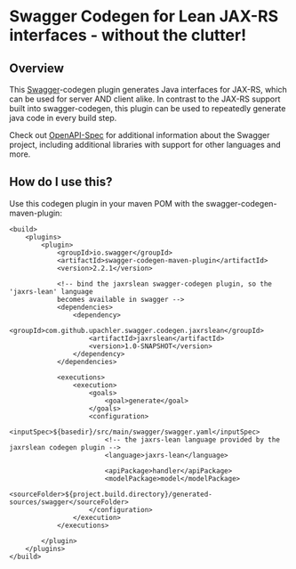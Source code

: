 # Swagger Codegen for Lean JAX-RS interfaces - without the clutter!

## Overview
This [Swagger](https://swagger.io)-codegen plugin generates Java interfaces for 
JAX-RS, which can be used for server AND client alike. In contrast to the 
JAX-RS support built into swagger-codegen, this plugin can be used to repeatedly
generate java code in every build step.

Check out [OpenAPI-Spec](https://github.com/OAI/OpenAPI-Specification) for additional information about the Swagger project, including additional libraries with support for other languages and more. 

## How do I use this?

Use this codegen plugin in your maven POM with the swagger-codegen-maven-plugin:

```
<build>
	<plugins>
		<plugin>
			<groupId>io.swagger</groupId>
			<artifactId>swagger-codegen-maven-plugin</artifactId>
			<version>2.2.1</version>
			
			<!-- bind the jaxrslean swagger-codegen plugin, so the 'jaxrs-lean' language
			becomes available in swagger -->
			<dependencies>
				<dependency>
					<groupId>com.github.upachler.swagger.codegen.jaxrslean</groupId>
					<artifactId>jaxrslean</artifactId>
					<version>1.0-SNAPSHOT</version>
				</dependency>
			</dependencies>
			
			<executions>
				<execution>
					<goals>
						<goal>generate</goal>
					</goals>
					<configuration>
						<inputSpec>${basedir}/src/main/swagger/swagger.yaml</inputSpec>
						<!-- the jaxrs-lean language provided by the jaxrslean codegen plugin -->
						<language>jaxrs-lean</language>

						<apiPackage>handler</apiPackage>
						<modelPackage>model</modelPackage>
						<sourceFolder>${project.build.directory}/generated-sources/swagger</sourceFolder>
					</configuration>
				</execution>
			</executions>

		</plugin>
	</plugins>
</build>
```

